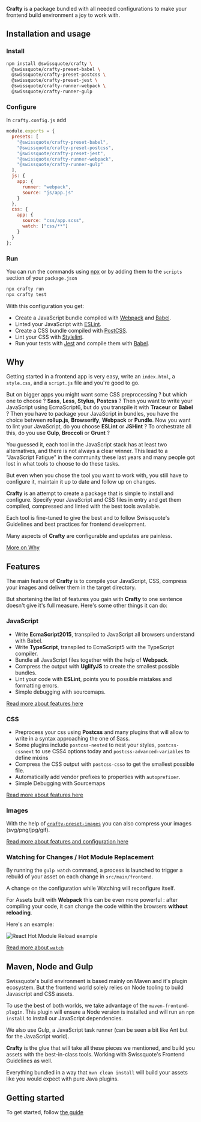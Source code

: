 **Crafty** is a package bundled with all needed configurations to make your
frontend build environment a joy to work with.

## Installation and usage

### Install

```bash
npm install @swissquote/crafty \
  @swissquote/crafty-preset-babel \
  @swissquote/crafty-preset-postcss \
  @swissquote/crafty-preset-jest \
  @swissquote/crafty-runner-webpack \
  @swissquote/crafty-runner-gulp
```

### Configure

In `crafty.config.js` add

```javascript
module.exports = {
  presets: [
    "@swissquote/crafty-preset-babel",
    "@swissquote/crafty-preset-postcss",
    "@swissquote/crafty-preset-jest",
    "@swissquote/crafty-runner-webpack",
    "@swissquote/crafty-runner-gulp"
  ],
  js: {
    app: {
      runner: "webpack",
      source: "js/app.js"
    }
  },
  css: {
    app: {
      source: "css/app.scss",
      watch: ["css/**"]
    }
  }
};
```

### Run

You can run the commands using
[npx](https://medium.com/@maybekatz/introducing-npx-an-npm-package-runner-55f7d4bd282b)
or by adding them to the `scripts` section of your `package.json`

```bash
npx crafty run
npx crafty test
```

With this configuration you get:

* Create a JavaScript bundle compiled with [Webpack](https://webpack.js.org/)
  and [Babel](https://babeljs.io/).
* Linted your JavaScript with [ESLint](https://eslint.org/).
* Create a CSS bundle compiled with [PostCSS](http://postcss.org/).
* Lint your CSS with [Stylelint](https://stylelint.io/).
* Run your tests with [Jest](https://facebook.github.io/jest/) and compile them
  with [Babel](https://babeljs.io/).

## Why

Getting started in a frontend app is very easy, write an `index.html`, a
`style.css`, and a `script.js` file and you're good to go.

But on bigger apps you might want some CSS preprocessing ? but which one to
choose ? **Sass**, **Less**, **Stylus**, **Postcss** ? Then you want to write
your JavaScript using EcmaScript6, but do you transpile it with **Traceur** or
**Babel** ? Then you have to package your JavaScript in bundles, you have the
choice between **rollup.js**, **Browserify**, **Webpack** or **Pundle**. Now you
want to lint your JavaScript, do you choose **ESLint** or **JSHint** ? To
orchestrate all this, do you use **Gulp**, **Broccoli** or **Grunt** ?

You guessed it, each tool in the JavaScript stack has at least two alternatives,
and there is not always a clear winner. This lead to a "JavaScript Fatigue" in
the community these last years and many people got lost in what tools to choose
to do these tasks.

But even when you chose the tool you want to work with, you still have to
configure it, maintain it up to date and follow up on changes.

**Crafty** is an attempt to create a package that is simple to install and
configure. Specify your JavaScript and CSS files in entry and get them compiled,
compressed and linted with the best tools available.

Each tool is fine-tuned to give the best and to follow Swissquote's Guidelines
and best practices for frontend development.

Many aspects of **Crafty** are configurable and updates are painless.

[More on Why](./Why.md)

## Features

The main feature of **Crafty** is to compile your JavaScript, CSS, compress your
images and deliver them in the target directory.

But shortening the list of features you gain with **Crafty** to one sentence
doesn't give it's full measure. Here's some other things it can do:

### JavaScript

* Write **EcmaScript2015**, transpiled to JavaScript all browsers understand
  with Babel.
* Write **TypeScript**, transpiled to EcmaScript5 with the TypeScript compiler.
* Bundle all JavaScript files together with the help of **Webpack**.
* Compress the output with **UglifyJS** to create the smallest possible bundles.
* Lint your code with **ESLint**, points you to possible mistakes and formatting
  errors.
* Simple debugging with sourcemaps.

[Read more about features here](03_Use_Cases/Compiling_JavaScript.md)

### CSS

* Preprocess your css using **Postcss** and many plugins that will allow to
  write in a syntax approaching the one of Sass.
* Some plugins include `postcss-nested` to nest your styles, `postcss-cssnext`
  to use CSS4 options today and `postcss-advanced-variables` to define mixins
* Compress the CSS output with `postcss-csso` to get the smallest possible file.
* Automatically add vendor prefixes to properties with `autoprefixer`.
* Simple Debugging with Sourcemaps

[Read more about features here](03_Use_Cases/Compiling_CSS.md)

### Images

With the help of
[`crafty-preset-images`](05_Packages/05_crafty-preset-images.md) you can also
compress your images (svg/png/jpg/gif).

[Read more about features and configuration here](03_Use_Cases/Compressing_Images.md)

### Watching for Changes / Hot Module Replacement

By running the `gulp watch` command, a process is launched to trigger a rebuild
of your asset on each change in `src/main/frontend`.

A change on the configuration while Watching will reconfigure itself.

For Assets built with **Webpack** this can be even more powerful : after
compiling your code, it can change the code within the browsers **without
reloading**.

Here's an example:

![React Hot Module Reload example](react-hot-loader.gif)

[Read more about `watch`](04_User_Guides/Developing_Faster_with_Crafty_watch.md)

## Maven, Node and Gulp

Swissquote's build environment is based mainly on Maven and it's plugin
ecosystem. But the frontend world solely relies on Node tooling to build
Javascript and CSS assets.

To use the best of both worlds, we take advantage of the
`maven-frontend-plugin`. This plugin will ensure a Node version is installed and
will run an `npm install` to install our JavaScript dependencies.

We also use Gulp, a JavaScript task runner (can be seen a bit like Ant but for
the JavaScript world).

**Crafty** is the glue that will take all these pieces we mentioned, and build
you assets with the best-in-class tools. Working with Swissquote's Frontend
Guidelines as well.

Everything bundled in a way that `mvn clean install` will build your assets like
you would expect with pure Java plugins.

## Getting started

To get started, follow [the guide](01_Getting_Started.md)
